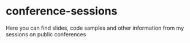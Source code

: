 # conference-sessions
Here you can find slides, code samples and other information from my sessions on public conferences
